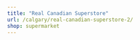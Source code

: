 ```yaml
---
title: "Real Canadian Superstore"
url: /calgary/real-canadian-superstore-2/
shop: supermarket
---
```

